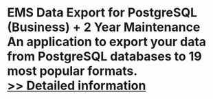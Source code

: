 # EMS Data Export for PostgreSQL (Business) + 2 Year Maintenance<br />An application to export your data from PostgreSQL databases to 19 most popular formats.<br />[>> Detailed information](https://secure.shareit.com/shareit/product.html?productid=300067915&affiliateid=200057808)